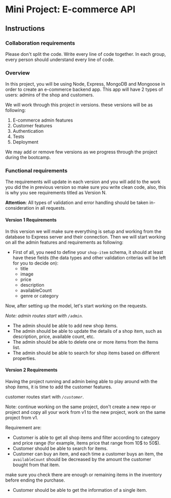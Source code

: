 # Mini Project: E-commerce API

## Instructions

### Collaboration requirements

Please don't split the code. Write every line of code together. In each group, every person should understand every line of code.

### Overview

In this project, you will be using Node, Express, MongoDB and Mongoose in order to create an e-commerce backend app. This app will have 2 types of users: admins of the shop and customers.

We will work through this project in versions. these versions will be as following:
1. E-commerce admin features
2. Customer features
3. Authentication
4. Tests
5. Deployment

We may add or remove few versions as we progress through the project during the bootcamp.

### Functional requirements

The requirements will update in each version and you will add to the work you did the in previous version so make sure you write clean code, also, this is why you see requirements titled as Version N.

**Attention**: All types of validation and error handling should be taken in-consideration in all requests.

#### Version 1 Requirements
In this version we will make sure everything is setup and working from the database to Express server and their connection. Then we will start working on all the admin features and requirements as following:
- First of all, you need to define your `shop-item` schema, it should at least have these fields (the data types and other validation criterias will be left for you to decide on):
  - title
  - image
  - price
  - description
  - availableCount
  - genre or category

Now, after setting up the model, let's start working on the requests.

_Note: admin routes start with `/admin`._

- The admin should be able to add new shop items.
- The admin should be able to update the details of a shop item, such as description, price, available count, etc.
- The admin should be able to delete one or more items from the items list.
- The admin should be able to search for shop items based on different properties.

#### Version 2 Requirements
Having the project running and admin being able to play around with the shop items, it is time to add the customer features.

customer routes start with _`/customer`_.

Note: continue working on the same project, don't create a new repo or project and copy all your work from v1 to the new project, work on the same project from v1.

Requirement are:
- Customer is able to get all shop items and filter according to category and price range (for example, items price that range from 10$ to 50$).
- Customer should be able to search for items.
- Customer can buy an item, and each time a customer buys an item, the `availableCount` should be decreased by the amount the customer bought from that item. 

make sure you check there are enough or remaining items in the inventory before ending the purchase.
- Customer should be able to get the information of a single item.
